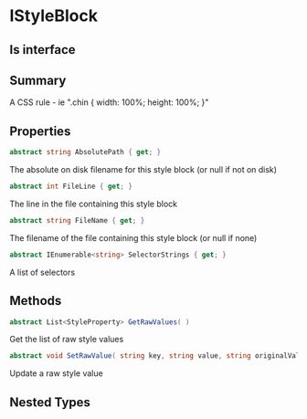 # IStyleBlock

## Is interface

## Summary

A CSS rule - ie ".chin { width: 100%; height: 100%; }"
## Properties

```c#
abstract string AbsolutePath { get; } 
```
The absolute on disk filename for this style block (or null if not on disk)
```c#
abstract int FileLine { get; } 
```
The line in the file containing this style block
```c#
abstract string FileName { get; } 
```
The filename of the file containing this style block (or null if none)
```c#
abstract IEnumerable<string> SelectorStrings { get; } 
```
A list of selectors
## Methods

```c#
abstract List<StyleProperty> GetRawValues( ) 
```
Get the list of raw style values
```c#
abstract void SetRawValue( string key, string value, string originalValue = null) 
```
Update a raw style value
## Nested Types

